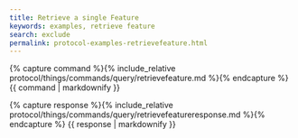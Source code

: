 ```yaml
---
title: Retrieve a single Feature
keywords: examples, retrieve feature
search: exclude
permalink: protocol-examples-retrievefeature.html
---
```


{% capture command %}{% include_relative protocol/things/commands/query/retrievefeature.md %}{% endcapture %}
{{ command | markdownify }}

{% capture response %}{% include_relative protocol/things/commands/query/retrievefeatureresponse.md %}{% endcapture %}
{{ response | markdownify }}
